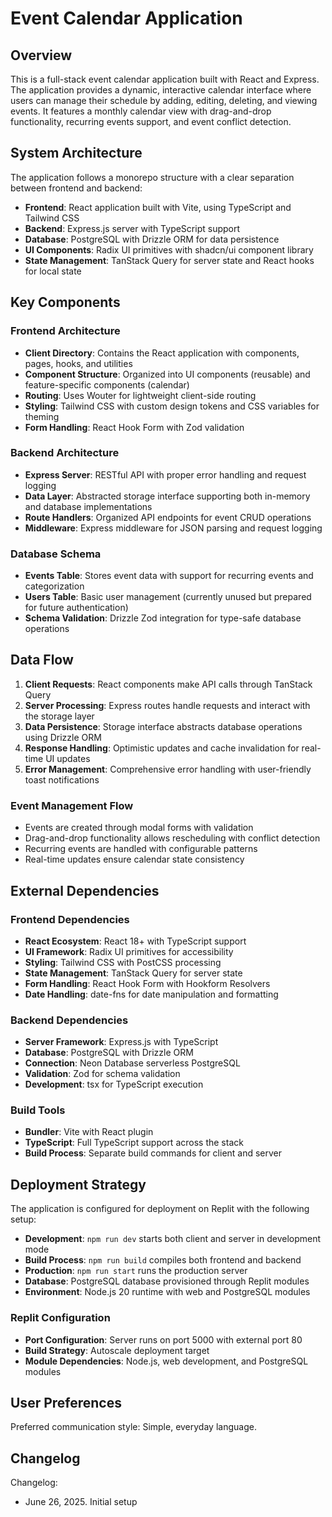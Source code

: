 # Event Calendar Application

## Overview

This is a full-stack event calendar application built with React and Express. The application provides a dynamic, interactive calendar interface where users can manage their schedule by adding, editing, deleting, and viewing events. It features a monthly calendar view with drag-and-drop functionality, recurring events support, and event conflict detection.

## System Architecture

The application follows a monorepo structure with a clear separation between frontend and backend:

- **Frontend**: React application built with Vite, using TypeScript and Tailwind CSS
- **Backend**: Express.js server with TypeScript support
- **Database**: PostgreSQL with Drizzle ORM for data persistence
- **UI Components**: Radix UI primitives with shadcn/ui component library
- **State Management**: TanStack Query for server state and React hooks for local state

## Key Components

### Frontend Architecture
- **Client Directory**: Contains the React application with components, pages, hooks, and utilities
- **Component Structure**: Organized into UI components (reusable) and feature-specific components (calendar)
- **Routing**: Uses Wouter for lightweight client-side routing
- **Styling**: Tailwind CSS with custom design tokens and CSS variables for theming
- **Form Handling**: React Hook Form with Zod validation

### Backend Architecture
- **Express Server**: RESTful API with proper error handling and request logging
- **Data Layer**: Abstracted storage interface supporting both in-memory and database implementations
- **Route Handlers**: Organized API endpoints for event CRUD operations
- **Middleware**: Express middleware for JSON parsing and request logging

### Database Schema
- **Events Table**: Stores event data with support for recurring events and categorization
- **Users Table**: Basic user management (currently unused but prepared for future authentication)
- **Schema Validation**: Drizzle Zod integration for type-safe database operations

## Data Flow

1. **Client Requests**: React components make API calls through TanStack Query
2. **Server Processing**: Express routes handle requests and interact with the storage layer
3. **Data Persistence**: Storage interface abstracts database operations using Drizzle ORM
4. **Response Handling**: Optimistic updates and cache invalidation for real-time UI updates
5. **Error Management**: Comprehensive error handling with user-friendly toast notifications

### Event Management Flow
- Events are created through modal forms with validation
- Drag-and-drop functionality allows rescheduling with conflict detection
- Recurring events are handled with configurable patterns
- Real-time updates ensure calendar state consistency

## External Dependencies

### Frontend Dependencies
- **React Ecosystem**: React 18+ with TypeScript support
- **UI Framework**: Radix UI primitives for accessibility
- **Styling**: Tailwind CSS with PostCSS processing
- **State Management**: TanStack Query for server state
- **Form Handling**: React Hook Form with Hookform Resolvers
- **Date Handling**: date-fns for date manipulation and formatting

### Backend Dependencies
- **Server Framework**: Express.js with TypeScript
- **Database**: PostgreSQL with Drizzle ORM
- **Connection**: Neon Database serverless PostgreSQL
- **Validation**: Zod for schema validation
- **Development**: tsx for TypeScript execution

### Build Tools
- **Bundler**: Vite with React plugin
- **TypeScript**: Full TypeScript support across the stack
- **Build Process**: Separate build commands for client and server

## Deployment Strategy

The application is configured for deployment on Replit with the following setup:

- **Development**: `npm run dev` starts both client and server in development mode
- **Build Process**: `npm run build` compiles both frontend and backend
- **Production**: `npm run start` runs the production server
- **Database**: PostgreSQL database provisioned through Replit modules
- **Environment**: Node.js 20 runtime with web and PostgreSQL modules

### Replit Configuration
- **Port Configuration**: Server runs on port 5000 with external port 80
- **Build Strategy**: Autoscale deployment target
- **Module Dependencies**: Node.js, web development, and PostgreSQL modules

## User Preferences

Preferred communication style: Simple, everyday language.

## Changelog

Changelog:
- June 26, 2025. Initial setup